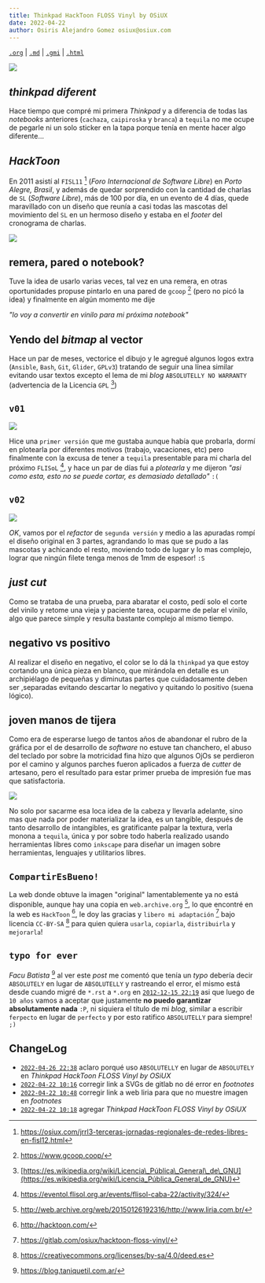 ```yaml
---
title: Thinkpad HackToon FLOSS Vinyl by OSiUX
date: 2022-04-22
author: Osiris Alejandro Gomez osiux@osiux.com
---
```


[`.org`](https://gitlab.com/osiux/osiux.gitlab.io/-/raw/master/2022-04-22-thinkpad-hacktoon-floss-vinyl.org) |
[`.md`](https://gitlab.com/osiux/osiux.gitlab.io/-/raw/master/2022-04-22-thinkpad-hacktoon-floss-vinyl.md) |
[`.gmi`](gemini://gmi.osiux.com/2022-04-22-thinkpad-hacktoon-floss-vinyl.gmi) |
[`.html`](https://osiux.gitlab.io/2022-04-22-thinkpad-hacktoon-floss-vinyl.html)

[![](https://osiux.com/tmb/thinkpad-hacktoon-floss-vinyl-t14.jpg)](https://osiux.com/img/thinkpad-hacktoon-floss-vinyl-t14.jpg)

## *thinkpad diferent*

Hace tiempo que compré mi primera *Thinkpad* y a diferencia de todas las
*notebooks* anteriores (`cachaza`, `caipiroska` y `branca`) a `tequila`
no me ocupe de pegarle ni un solo sticker en la tapa porque tenía en
mente hacer algo diferente...

## *HackToon*

En 2011 asistí al `FISL11` [^1] (*Foro Internacional de Software Libre*)
en *Porto Alegre, Brasil*, y además de quedar sorprendido con la
cantidad de charlas de `SL` (*Software Libre*), más de 100 por día, en
un evento de 4 días, quede maravillado con un diseño que reunía a casi
todas las mascotas del movimiento del `SL` en un hermoso diseño y estaba
en el *footer* del cronograma de charlas.

[![](https://osiux.com/tmb/original-hacktoon-floss.jpg)](https://osiux.com/img/original-hacktoon-floss.jpg)

## remera, pared o notebook?

Tuve la idea de usarlo varias veces, tal vez en una remera, en otras
oportunidades propuse pintarlo en una pared de `gcoop` [^2] (pero no
picó la idea) y finalmente en algún momento me dije

*\"lo voy a convertir en vinilo para mi próxima notebook\"*

## Yendo del *bitmap* al vector

Hace un par de meses, vectorice el dibujo y le agregué algunos logos
extra (`Ansible`, `Bash`, `Git`, `Glider`, `GPLv3`) tratando de seguir
una línea similar evitando usar textos excepto el lema de mi *blog*
`ABSOLUTELLY NO WARRANTY` (advertencia de la Licencia `GPL` [^3])

## `v01`

[![](https://osiux.com/tmb/thinkpad-hacktoon-floss-vinyl-v01.png)](https://gitlab.com/osiux/hacktoon-floss-vinyl/-/blob/master/thinkpad-hacktoon-floss-vinyl-v01.svg)

Hice una `primer versión` que me gustaba aunque había que probarla,
dormí en plotearla por diferentes motivos (trabajo, vacaciones, etc)
pero finalmente con la excusa de tener a `tequila` presentable para mi
charla del próximo `FLISoL` [^4], y hace un par de días fui a
*plotearla* y me dijeron *\"asi como esta, esto no se puede cortar, es
demasiado detallado\"* `:(`

## `v02`

[![](https://osiux.com/tmb/thinkpad-hacktoon-floss-vinyl-v02.png)](https://gitlab.com/osiux/hacktoon-floss-vinyl/-/blob/master/thinkpad-hacktoon-floss-vinyl-v02.svg)

*OK*, vamos por el *refactor* de `segunda versión` y medio a las
apuradas rompí el diseño original en 3 partes, agrandando lo mas que se
pudo a las mascotas y achicando el resto, moviendo todo de lugar y lo
mas complejo, lograr que ningún filete tenga menos de 1mm de espesor!
`:S`

## *just cut*

Como se trataba de una prueba, para abaratar el costo, pedí solo el
corte del vinilo y retome una vieja y paciente tarea, ocuparme de pelar
el vinilo, algo que parece simple y resulta bastante complejo al mismo
tiempo.

## negativo vs positivo

Al realizar el diseño en negativo, el color se lo dá la `thinkpad` ya
que estoy cortando una única pieza en blanco, que mirándola en detalle
es un archipiélago de pequeñas y diminutas partes que cuidadosamente
deben ser ,separadas evitando descartar lo negativo y quitando lo
positivo (suena lógico).

## joven manos de tijera

Como era de esperarse luego de tantos años de abandonar el rubro de la
gráfica por el de desarrollo de *software* no estuve tan chanchero, el
abuso del teclado por sobre la motricidad fina hizo que algunos OjOs se
perdieron por el camino y algunos parches fueron aplicados a fuerza de
*cutter* de artesano, pero el resultado para estar primer prueba de
impresión fue mas que satisfactoria.

[![](https://osiux.com/tmb/thinkpad-hacktoon-floss-vinyl-wip.jpg)](https://osiux.com/img/thinkpad-hacktoon-floss-vinyl-wip.jpg)

No solo por sacarme esa loca idea de la cabeza y llevarla adelante, sino
mas que nada por poder materializar la idea, es un tangible, después de
tanto desarrollo de intangibles, es gratificante palpar la textura,
verla monona a `tequila`, única y por sobre todo haberla realizado
usando herramientas libres como `inkscape` para diseñar un imagen sobre
herramientas, lenguajes y utilitarios libres.

## `CompartirEsBueno!`

La web donde obtuve la imagen \"original\" lamentablemente ya no está
disponible, aunque hay una copia en `web.archive.org` [^5], lo que
encontré en la web es `HackToon` [^6], le doy las gracias y
`libero mi adaptación` [^7] bajo licencia `CC-BY-SA` [^8] para quien
quiera `usarla`, `copiarla`, `distribuirla` y `mejorarla`!

## `typo for ever`

*Facu Batista* [^9] al ver este *post* me comentó que tenía un *typo*
debería decir `ABSOLUTELY` en lugar de `ABSOLUTELLY` y rastreando el
error, el mismo está desde cuando migré de `*.rst` a `*.org` en
[`2012-12-15 22:19`](https://gitlab.com/osiux/osiux.gitlab.io/-/commit/652199f438b8e3b7f52720e2dc19208c9bcd7651)
asi que luego de `10 años` vamos a aceptar que justamente ****no puedo
garantizar absolutamente nada**** `:P`, ni siquiera el título de mi
*blog*, similar a escribir `ferpecto` en lugar de `perfecto` y por esto
ratifico `ABSOLUTELLY` para siempre! `;)`

## ChangeLog

-   [`2022-04-26 22:38`](https://gitlab.com//osiux/osiux.gitlab.io/-/commit/234cbfc87223895f61993db066dcae25098b4d72)
aclaro porqué uso `ABSOLUTELLY` en lugar de `ABSOLUTELY` en
*Thinkpad HackToon FLOSS Vinyl by OSiUX*
-   [`2022-04-22 10:16`](https://gitlab.com//osiux/osiux.gitlab.io/-/commit/31074d35578fdb56c880762a1902b0a2922e2b60)
corregir link a SVGs de gitlab no dé error en *footnotes*
-   [`2022-04-22 10:48`](https://gitlab.com//osiux/osiux.gitlab.io/-/commit/f8cecb49372196d6814ff009048740ac61fa5520)
corregir link a web liria para que no muestre imagen en *footnotes*
-   [`2022-04-22 10:18`](https://gitlab.com//osiux/osiux.gitlab.io/-/commit/4070ee35ef992cde639cd658b18ef1312623ab74)
agregar *Thinkpad HackToon FLOSS Vinyl by OSiUX*

[^1]: <https://osiux.com/jrrl3-terceras-jornadas-regionales-de-redes-libres-en-fisl12.html>

[^2]: <https://www.gcoop.coop/>

[^3]: [https://es.wikipedia.org/wiki/Licencia\_Pública\_General\_de\_GNU](https://es.wikipedia.org/wiki/Licencia_Pública_General_de_GNU)

[^4]: <https://eventol.flisol.org.ar/events/flisol-caba-22/activity/324/>

[^5]: <http://web.archive.org/web/20150126192316/http://www.liria.com.br/>

[^6]: <http://hacktoon.com/>

[^7]: <https://gitlab.com/osiux/hacktoon-floss-vinyl/>

[^8]: <https://creativecommons.org/licenses/by-sa/4.0/deed.es>

[^9]: <https://blog.taniquetil.com.ar/>
